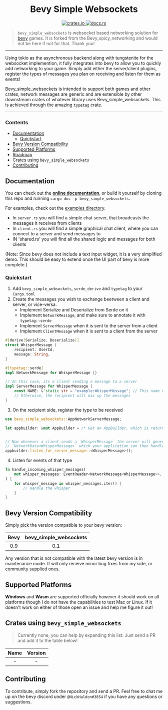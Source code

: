<h1 align="center">
    Bevy Simple Websockets
</h1>

<p align="center">
    <a href="https://crates.io/crates/bevy_simple_websockets">
        <img src="https://img.shields.io/crates/v/bevy_simple_websockets?logo=rust" alt="crates.io">
    </a>
    <a href="https://docs.rs/bevy_simple_websockets">
        <img src="https://docs.rs/bevy_simple_websockets/badge.svg" alt="docs.rs">
    </a>
</p>

> `bevy_simple_websockets` is websocket based networking solution for [bevy](https://bevyengine.org/) games. It is forked from the Bevy_spicy_networking and would not be here if not for that. Thank you!

<hr>

Using tokio as the asynchronous backend along with tungstenite for the websocket implemention, it fully integrates into bevy to allow you to quickly add networking to your game.
Simply add either the server/client plugins, register the types of messages you plan on receiving and listen for them as events!

Bevy_simple_websockets is intended to support both games and other crates, network messages are generic and are extensible by other downstream crates of whatever library uses Bevy_simple_websockets. This is achieved through the amazing [`typetag`](https://github.com/dtolnay/typetag) crate.

<hr>

### Contents
- [Documentation](#documentation)
  - [Quickstart](#quickstart)
- [Bevy Version Compatibility](#bevy-version-compatibility)
- [Supported Platforms](#supported-platforms)
- [Roadmap](#roadmap)
- [Crates using `bevy_simple_websockets`](#crates-using-bevy_simple_websockets)
- [Contributing](#contributing)


Documentation
-------------

You can check out the [**online documentation**](https://docs.rs/bevy_simple_websockets), or build it yourself by cloning this repo and running `cargo doc -p bevy_simple_websockets`.

For examples, check out the [examples directory](https://github.com/NoahShomette/bevy_simple_websockets/tree/main/examples).

- In `server.rs` you will find a simple chat server, that broadcasts the messages it receives from clients
- In `client.rs` you will find a simple graphical chat client, where you can connect to a server and send messages to
- IN 'shared.rs' you will find all the shared logic and messages for both clients

(Note: Since bevy does not include a text input widget, it is a very simplified demo. This should be easy to extend once the UI part of bevy 
is more complete.)

### Quickstart

1. Add `bevy_simple_websockets`, `serde_derive` and `typetag` to your `Cargo.toml`
2. Create the messages you wish to exchange beetween a client and server, or vice-versa.
    - Implement Serialize and Deserialize from Serde on it
    - Implement `NetworkMessage`, and make sure to annotate it with `typetag::serde`
    - Implement `ServerMessage` when it is sent to the server from a client
    - Implement `ClientMessage` when it is sent to a client from the server

```rust
#[derive(Serialize, Deserialize)]
struct WhisperMessage {
    recipient: UserId,
    message: String,
}

#[typetag::serde]
impl NetworkMessage for WhisperMessage {}

// In this case, its a client sending a message to a server
impl ServerMessage for WhisperMessage {
    const NAME: &'static str = "example:WhisperMessage"; // This name needs to be unique!
    // Otherwise, the recipient will mix up the messages
}
```

3. On the recipient side, register the type to be received

```rust
use bevy_simple_websockets::AppNetworkServerMessage;

let appbuilder: &mut AppBuilder = /* Get an AppBuilder, which is returned by bevy from App::build() */;


// Now whenever a client sends a `WhisperMessage` the server will generate an event of
// `NetworkData<WhisperMessage>` which your application can then handle
appbuilder.listen_for_server_message::<WhisperMessage>();
```

4. Listen for events of that type

```rust
fn handle_incoming_whisper_messages(
    mut whisper_messages: EventReader<NetworkMessage<WhisperMessage>>,
) {
    for whisper_message in whisper_messages.iter() {
        // Handle the whisper
    }
}
```


Bevy Version Compatibility
--------------------------

Simply pick the version compatible to your bevy version:

| Bevy | bevy_simple_websockets  |
| :-------------------: | :---: |
|          0.9          |  0.1  |

Any version that is not compatible with the latest bevy version is in maintenance mode.
It will only receive minor bug fixes from my side, or community supplied ones.

Supported Platforms
-------------------

**Windows** and **Wasm** are supported officially however it should work on all platforms though I do not have the capabilities to test Mac or Linux. If it doesn't work on either of those open an issue and help me figure it out!


Crates using `bevy_simple_websockets`
--------------------

> Currently none, you can help by expanding this list. Just send a PR and add it to the table below!

| Name | Version |
|:----:|:-------:|
|  -   |    -    |

Contributing
------------

To contribute, simply fork the repository and send a PR. Feel free to chat me up on the bevy discord under `@NickHaldon#3854` if you have any questions or suggestions.
